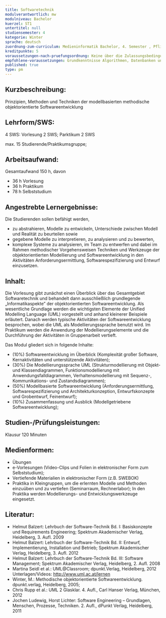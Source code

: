 ```yaml
---
title: Softwaretechnik
modulverantwortlich: mw
modulniveau: Bachelor
kuerzel: ST1
untertitel: null
studiensemester: 4
kategorie: Winter
sprache: deutsch
zuordnung-zum-curriculum: Medieninformatik Bachelor, 4. Semester , Pflichtfach
kreditpunkte: 5
voraussetzungen-nach-pruefungsordnung: Keine über die Zulassungsbedingungen hinausgehenden Voraussetzungen
empfohlene-voraussetzungen: Grundkenntnisse Algorithmen, Datenbanken und objektorientierte Programmierung
published: true
type: pm
---
```


## Kurzbeschreibung:
Prinzipien, Methoden und Techniken der modellbasierten methodische objektorientierte Softwareentwicklung

## Lehrform/SWS: 
4 SWS: Vorlesung 2 SWS; Parktikum 2 SWS

max. 15 Studierende/Praktikumsgruppe;

## Arbeitsaufwand: 
Gesamtaufwand 150 h, davon 

- 36 h Vorlesung 
- 36 h Praktikum
- 78 h Selbststudium 

## Angestrebte Lernergebnisse:
Die Studierenden sollen befähigt werden, 
- zu abstrahieren, Modelle zu entwickeln, Unterschiede zwischen Modell und Realität zu beurteilen sowie 
- gegebene Modelle zu interpretieren, zu analysieren und zu bewerten, 
-  komplexe Systeme zu analysieren, im Team zu entwerfen und dabei im Rahmen methodischer Vorgehensweisen Techniken und Werkzeuge der objektorientierten Modellierung und Softwareentwicklung in den Aktivitäten Anforderungsermittlung, Softwarespezifizierung und Entwurf einzusetzen.

## Inhalt:

Die Vorlesung gibt zunächst einen Überblick über das Gesamtgebiet Softwaretechnik und behandelt dann ausschließlich grundlegende „Informatikaspekte” der objektorientierten Softwareentwicklung. Als wesentliche Grundlage werden die wichtigsten Elemente der Unified Modelling Language (UML) vorgestellt und anhand kleinerer Beispiele erläutert. Danach werden typische Aktivitäten der Softwareentwicklung besprochen, wobei die UML als Modellierungssprache benutzt wird. Im Praktikum werden die Anwendung der Modellierungselemente und die Durchführung der Aktivitäten in Gruppenarbeit vertieft.  

Das Modul gliedert sich in folgende Inhalte: 
- (10%) Softwareentwicklung im Überblick (Komplexität großer Software, Kernaktivitäten und unterstützende Aktivitäten); 
- (30%) Die Modellierungssprache UML (Strukturmodellierung mit Objekt- und Klassendiagrammen, Funktionsmodellierung mit Anwendungsfalldiagrammen, Verhaltensmodellierung mit Sequenz-, Kommunikations- und Zustandsdiagrammen);
- (50%) Modellbasierte Softwareentwicklung (Anforderungsermittlung, Softwarespezifizierung und Architekturkonzeption, Entwurfskonzepte und Grobentwurf, Feinentwurf);
- (10%) Zusammenfassung und Ausblick (Modellgetriebene Softwareentwicklung);


## Studien-/Prüfungsleistungen:
Klausur 120 Minuten

## Medienformen:
- Übungen
- e-Vorlesungen (Video-Clips und Folien in elektronischer Form zum Selbststudium);
- Vertiefende Materialien in elektronischer Form (z.B. SWEBOK)
- Praktika in Kleingruppen, um die erlernten Modelle und Methoden einzuüben und zu vertiefen (Seminarraum, Rechnerlabor); In den Praktika werden Modellierungs- und Entwicklungswerkzeuge eingesetzt.


## Literatur:
- Helmut Balzert: Lehrbuch der Software-Technik Bd. I: Basiskonzepte und Requirements Engineering; Spektrum Akademischer Verlag, Heidelberg, 3. Aufl. 2009
- Helmut Balzert: Lehrbuch der Software-Technik Bd. II: Entwurf, Implementierung, Installation und Betrieb; Spektrum Akademischer Verlag, Heidelberg, 3. Aufl. 2012
- Helmut Balzert: Lehrbuch der Software-Technik Bd. III: Software Management; Spektrum Akademischer Verlag, Heidelberg, 2. Aufl. 2008
- Martina Seidl et al.: UML@Classroom; dpunkt.Verlag, Heidelberg, 2012
  Unterlagen/Videos: <http://www.uml.ac.at/lernen>
- Winter, M.: Methodische objektorientierte Softwareentwicklung. dpunkt.verlag, Heidelberg, 2005;
- Chris Rupp et al.: UML 2 Glasklar. 4. Aufl., Carl Hanser Verlag, München, 2012
- Jochen Ludewig, Horst Lichter: Software Engineering – Grundlagen, Menschen, Prozesse, Techniken. 2. Aufl., dPunkt Verlag, Heidelberg, 2011

